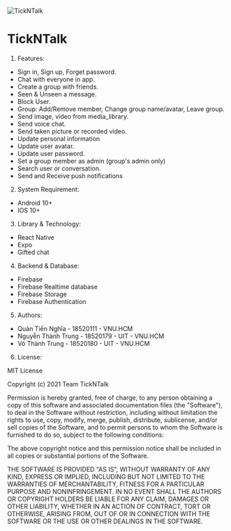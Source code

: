 ![TickNTalk](https://i.imgur.com/lPDUa4a.png)

# TickNTalk
1. Features:
- Sign in, Sign up, Forget password.
- Chat with everyone in app.
- Create a group with friends.
- Seen & Unseen a message.
- Block User.
- Group: Add/Remove member, Change group name/avatar, Leave group.
- Send image, video from media_library.
- Send voice chat.
- Send taken picture or recorded video.
- Update personal information
- Update user avatar.
- Update user password.
- Set a group member as admin (group's admin only)
- Search user or conversation.
- Send and Receive push notifications

2. System Requirement:
- Android 10+
- IOS 10+

3. Library & Technology:
- React Native
- Expo
- Gifted chat

4. Backend & Database:
- Firebase
- Firebase Realtime database
- Firebase Storage
- Firebase Authentication

5. Authors:
- Quản Tiến Nghĩa - 18520111 - VNU.HCM
- Nguyễn Thành Trung - 18520179 - UIT - VNU.HCM
- Võ Thành Trung - 18520180 - UIT - VNU.HCM

6. License:

MIT License

Copyright (c) 2021 Team TickNTalk

Permission is hereby granted, free of charge, to any person obtaining a copy
of this software and associated documentation files (the "Software"), to deal
in the Software without restriction, including without limitation the rights
to use, copy, modify, merge, publish, distribute, sublicense, and/or sell
copies of the Software, and to permit persons to whom the Software is
furnished to do so, subject to the following conditions:

The above copyright notice and this permission notice shall be included in all
copies or substantial portions of the Software.

THE SOFTWARE IS PROVIDED "AS IS", WITHOUT WARRANTY OF ANY KIND, EXPRESS OR
IMPLIED, INCLUDING BUT NOT LIMITED TO THE WARRANTIES OF MERCHANTABILITY,
FITNESS FOR A PARTICULAR PURPOSE AND NONINFRINGEMENT. IN NO EVENT SHALL THE
AUTHORS OR COPYRIGHT HOLDERS BE LIABLE FOR ANY CLAIM, DAMAGES OR OTHER
LIABILITY, WHETHER IN AN ACTION OF CONTRACT, TORT OR OTHERWISE, ARISING FROM,
OUT OF OR IN CONNECTION WITH THE SOFTWARE OR THE USE OR OTHER DEALINGS IN THE
SOFTWARE.
